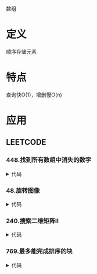 数组

# 定义 #
顺序存储元素

# 特点 #
查询快O(1)，增删慢O(n)

# 应用 #
## LEETCODE ##
### 448.找到所有数组中消失的数字 ###
<details>
<summary>代码</summary>
<pre>
<code>
function findDisappearedNumbers($nums) {
    $n = count($nums);
    foreach ($nums as $num) {
        $index = ($num - 1) % $n;
        $nums[$index] += $n;
    }
    $res = [];
    for ($i = 0; $i < $n; $i++) {
        if ($nums[$i] <= $n) {
            array_push($res, $i + 1);
        }
    }
    return $res;
}
</code>
</pre>
</details>

### 48.旋转图像 ###
<details>
<summary>代码</summary>
<pre>
<code>
function rotate(&$matrix) {
    $m = count($matrix);
    $n = count($matrix[0]);
    for ($i = 0; $i < floor($m / 2); $i++) {
        for ($j = 0; $j < $n; $j++) {
            list($matrix[$i][$j], $matrix[$m - 1 - $i][$j]) = [$matrix[$m - 1 - $i][$j], $matrix[$i][$j]];
        }
    }
    for ($i = 0; $i < $m; $i++) {
        for ($j = 0; $j < $i; $j++) {
            list($matrix[$i][$j], $matrix[$j][$i]) = [$matrix[$j][$i], $matrix[$i][$j]];
        }
    }
}
</code>
</pre>
</details>

### 240.搜索二维矩阵II ###
<details>
<summary>代码</summary>
<pre>
<code>
function searchMatrix($matrix, $target) {
    $m = count($matrix);
    $n = count($matrix[0]);
    list($row, $col) = [$m - 1, 0];
    while ($row >= 0 && $col < $n) {
        if ($matrix[$row][$col] > $target) {
            $row--;
        } else if ($matrix[$row][$col] < $target) {
            $col++;
        } else {
            return true;
        }
    }
    return false;
}
</code>
</pre>
</details>

### 769.最多能完成排序的块 ###
<details>
<summary>代码</summary>
<pre>
<code>
function maxChunksToSorted($arr) {
    $len = count($arr);
    $sum = 0;
    $max = 0;
    for ($i = 0; $i < $len; $i++) {
        $max = max($max, $arr[$i]);
        if ($max == $i) {
            $sum++;
        }
    }
    return $sum;
}
</code>
</pre>
</details>